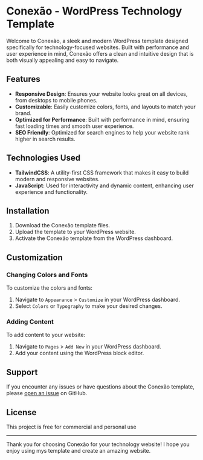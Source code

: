 # Conexão - WordPress Technology Template

Welcome to Conexão, a sleek and modern WordPress template designed specifically for technology-focused websites. Built with performance and user experience in mind, Conexão offers a clean and intuitive design that is both visually appealing and easy to navigate.

## Features

- **Responsive Design**: Ensures your website looks great on all devices, from desktops to mobile phones.
- **Customizable**: Easily customize colors, fonts, and layouts to match your brand.
- **Optimized for Performance**: Built with performance in mind, ensuring fast loading times and smooth user experience.
- **SEO Friendly**: Optimized for search engines to help your website rank higher in search results.

## Technologies Used

- **TailwindCSS**: A utility-first CSS framework that makes it easy to build modern and responsive websites.
- **JavaScript**: Used for interactivity and dynamic content, enhancing user experience and functionality.

## Installation

1. Download the Conexão template files.
2. Upload the template to your WordPress website.
3. Activate the Conexão template from the WordPress dashboard.

## Customization

### Changing Colors and Fonts

To customize the colors and fonts:

1. Navigate to `Appearance` > `Customize` in your WordPress dashboard.
2. Select `Colors` or `Typography` to make your desired changes.

### Adding Content

To add content to your website:

1. Navigate to `Pages` > `Add New` in your WordPress dashboard.
2. Add your content using the WordPress block editor.

## Support

If you encounter any issues or have questions about the Conexão template, please [open an issue](https://github.com/vdavidmarques/conexao/issues) on GitHub.

## License

This project is free for commercial and personal use

---

Thank you for choosing Conexão for your technology website! I hope you enjoy using mys template and create an amazing website.
